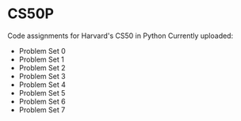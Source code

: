 # CS50P
Code assignments for Harvard's CS50 in Python
Currently uploaded:
- Problem Set 0
- Problem Set 1
- Problem Set 2
- Problem Set 3
- Problem Set 4
- Problem Set 5
- Problem Set 6
- Problem Set 7
